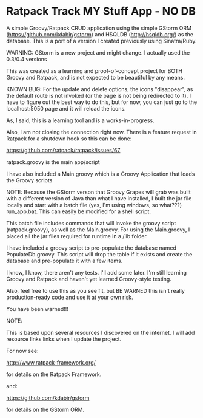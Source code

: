 # Ratpack Track MY Stuff App - NO DB

A simple Groovy/Ratpack CRUD application using the simple GStorm ORM (https://github.com/kdabir/gstorm) and HSQLDB (http://hsqldb.org/) as the database.
This is a port of a version I created previously using Sinatra/Ruby.

WARNING: GStorm is a new project and might change. I actually used the 0.3/0.4 versions

This was created as a learning and proof-of-concept project for BOTH Groovy and Ratpack, and is not expected to be beautiful by any means.

KNOWN BUG: For the update and delete options, the icons "disappear", as the default route is not invoked (or the page is not being redirected to it).
I have to figure out the best way to do this, but for now, you can just go to the localhost:5050 page and it will reload the icons.

As, I said, this is a learning tool and is a works-in-progress.

Also, I am not closing the connection right now. There is a feature request in Ratpack for a shutdown hook so this can be done:

https://github.com/ratpack/ratpack/issues/67

ratpack.groovy is the main app/script

I have also included a Main.groovy which is a Groovy Application that loads the Groovy scripts

NOTE: Because the GStorm verson that Groovy Grapes will grab was built with a different version of Java than what I have installed,
I built the jar file locally and start with a batch file (yes, I'm using windows, so what???) run_app.bat.
This can easily be modified for a shell script.

This batch file includes commands that will invoke the groovy script (ratpack.groovy), as well as the Main.groovy.
For using the Main.groovy, I placed all the jar files required for runtime in a /lib folder.

I have included a groovy script to pre-populate the database named PopulateDb.groovy.
This script will drop the table if it exists and create the database and pre-populate it with a few items.

I know, I know, there aren't any tests. I'll add some later. I'm still learning Groovy and Ratpack and haven't yet learned Groovy-style testing.

Also, feel free to use this as you see fit, but BE WARNED this isn't really production-ready code and use it at your own risk.

You have been warned!!!

NOTE:

This is based upon several resources I discovered on the internet.
I will add resource links links when I update the project.

For now see:

http://www.ratpack-framework.org/

for details on the Ratpack Framework.

and:

https://github.com/kdabir/gstorm

for details on the GStorm ORM.

